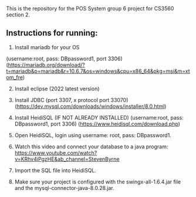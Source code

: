 This is the repository for the POS System group 6 project for CS3560 section 2.

## Instructions for running:

1. Install mariadb for your OS

(username:root, pass: DBpassword1, port 3306) 
(https://mariadb.org/download/?t=mariadb&p=mariadb&r=10.6.7&os=windows&cpu=x86_64&pkg=msi&m=xtom_fre) 

2. Install eclipse (2022 latest version)

3. Install JDBC 
(port 3307, x protocol port 33070)
(https://dev.mysql.com/downloads/windows/installer/8.0.html)

4. Install HeidiSQL (IF NOT ALREADY INSTALLED)
(username:root, pass: DBpassword1, port 3306) 
(https://www.heidisql.com/download.php)

5. Open HeidiSQL, login using username: root, pass: DBpassword1.

6. Watch this video and connect your database to a java program:
https://www.youtube.com/watch?v=KRhv4iPgzHE&ab_channel=StevenByrne

7. Import the SQL file into HeidiSQL.

8. Make sure your project is configured with the swingx-all-1.6.4.jar file and the mysql-connector-java-8.0.28.jar.

